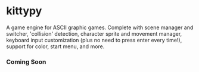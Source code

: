 # kittypy
A game engine for ASCII graphic games.
Complete with scene manager and switcher, 'collision' detection, character sprite and movement manager, keyboard input customization (plus no need to press enter every time!), support for color, start menu, and more.
### Coming Soon
